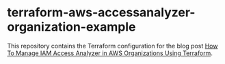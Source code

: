# terraform-aws-accessanalyzer-organization-example

This repository contains the Terraform configuration for the blog post [How To Manage IAM Access Analyzer in AWS Organizations Using Terraform](https://blog.avangards.io/how-to-manage-iam-access-analyzer-in-aws-organizations-using-terraform).
